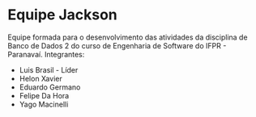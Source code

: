 # Equipe Jackson
Equipe formada para o desenvolvimento das atividades da disciplina de Banco de Dados 2 do curso de Engenharia de Software do IFPR - Paranavaí.
Integrantes:
 - Luis Brasil - Líder
 - Helon Xavier
 - Eduardo Germano
 - Felipe Da Hora
 - Yago Macinelli
